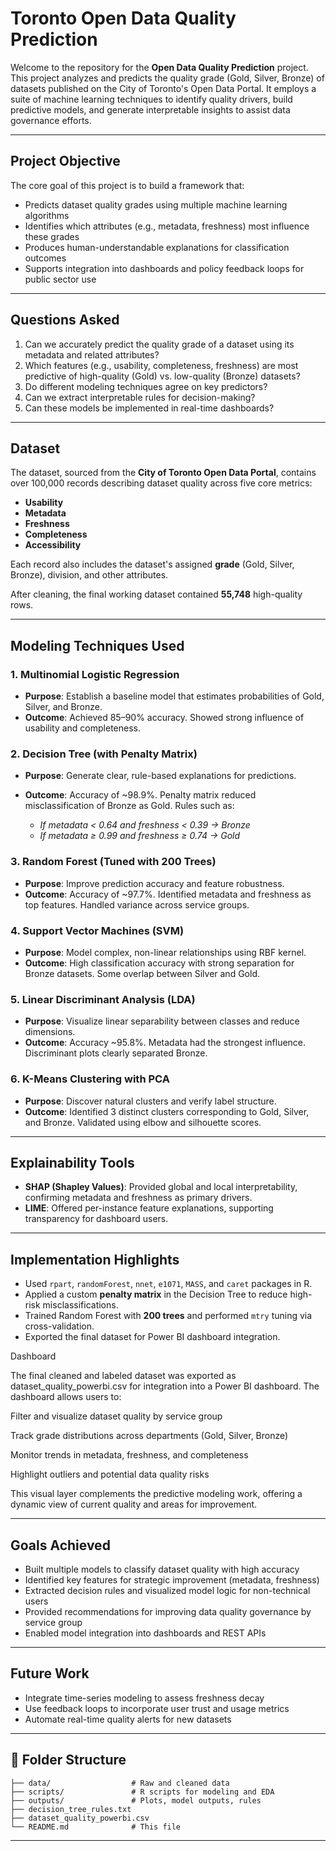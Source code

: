 # Toronto Open Data Quality Prediction

Welcome to the repository for the **Open Data Quality Prediction** project. This project analyzes and predicts the quality grade (Gold, Silver, Bronze) of datasets published on the City of Toronto's Open Data Portal. It employs a suite of machine learning techniques to identify quality drivers, build predictive models, and generate interpretable insights to assist data governance efforts.

---

## Project Objective

The core goal of this project is to build a framework that:

* Predicts dataset quality grades using multiple machine learning algorithms
* Identifies which attributes (e.g., metadata, freshness) most influence these grades
* Produces human-understandable explanations for classification outcomes
* Supports integration into dashboards and policy feedback loops for public sector use

---

## Questions Asked

1. Can we accurately predict the quality grade of a dataset using its metadata and related attributes?
2. Which features (e.g., usability, completeness, freshness) are most predictive of high-quality (Gold) vs. low-quality (Bronze) datasets?
3. Do different modeling techniques agree on key predictors?
4. Can we extract interpretable rules for decision-making?
5. Can these models be implemented in real-time dashboards?

---

## Dataset

The dataset, sourced from the **City of Toronto Open Data Portal**, contains over 100,000 records describing dataset quality across five core metrics:

* **Usability**
* **Metadata**
* **Freshness**
* **Completeness**
* **Accessibility**

Each record also includes the dataset's assigned **grade** (Gold, Silver, Bronze), division, and other attributes.

After cleaning, the final working dataset contained **55,748** high-quality rows.

---

## Modeling Techniques Used

### 1. Multinomial Logistic Regression

* **Purpose**: Establish a baseline model that estimates probabilities of Gold, Silver, and Bronze.
* **Outcome**: Achieved 85–90% accuracy. Showed strong influence of usability and completeness.

### 2. Decision Tree (with Penalty Matrix)

* **Purpose**: Generate clear, rule-based explanations for predictions.
* **Outcome**: Accuracy of \~98.9%. Penalty matrix reduced misclassification of Bronze as Gold. Rules such as:

  * *If metadata < 0.64 and freshness < 0.39 → Bronze*
  * *If metadata ≥ 0.99 and freshness ≥ 0.74 → Gold*

### 3. Random Forest (Tuned with 200 Trees)

* **Purpose**: Improve prediction accuracy and feature robustness.
* **Outcome**: Accuracy of \~97.7%. Identified metadata and freshness as top features. Handled variance across service groups.

### 4. Support Vector Machines (SVM)

* **Purpose**: Model complex, non-linear relationships using RBF kernel.
* **Outcome**: High classification accuracy with strong separation for Bronze datasets. Some overlap between Silver and Gold.

### 5. Linear Discriminant Analysis (LDA)

* **Purpose**: Visualize linear separability between classes and reduce dimensions.
* **Outcome**: Accuracy \~95.8%. Metadata had the strongest influence. Discriminant plots clearly separated Bronze.

### 6. K-Means Clustering with PCA

* **Purpose**: Discover natural clusters and verify label structure.
* **Outcome**: Identified 3 distinct clusters corresponding to Gold, Silver, and Bronze. Validated using elbow and silhouette scores.

---

## Explainability Tools

* **SHAP (Shapley Values)**: Provided global and local interpretability, confirming metadata and freshness as primary drivers.
* **LIME**: Offered per-instance feature explanations, supporting transparency for dashboard users.

---

## Implementation Highlights

* Used `rpart`, `randomForest`, `nnet`, `e1071`, `MASS`, and `caret` packages in R.
* Applied a custom **penalty matrix** in the Decision Tree to reduce high-risk misclassifications.
* Trained Random Forest with **200 trees** and performed `mtry` tuning via cross-validation.
* Exported the final dataset for Power BI dashboard integration.

Dashboard

The final cleaned and labeled dataset was exported as dataset_quality_powerbi.csv for integration into a Power BI dashboard. The dashboard allows users to:

Filter and visualize dataset quality by service group

Track grade distributions across departments (Gold, Silver, Bronze)

Monitor trends in metadata, freshness, and completeness

Highlight outliers and potential data quality risks

This visual layer complements the predictive modeling work, offering a dynamic view of current quality and areas for improvement.

---

## Goals Achieved

* Built multiple models to classify dataset quality with high accuracy
* Identified key features for strategic improvement (metadata, freshness)
* Extracted decision rules and visualized model logic for non-technical users
* Provided recommendations for improving data quality governance by service group
* Enabled model integration into dashboards and REST APIs

---

## Future Work

* Integrate time-series modeling to assess freshness decay
* Use feedback loops to incorporate user trust and usage metrics
* Automate real-time quality alerts for new datasets

---

## 📂 Folder Structure

```
├── data/                  # Raw and cleaned data
├── scripts/               # R scripts for modeling and EDA
├── outputs/               # Plots, model outputs, rules
├── decision_tree_rules.txt
├── dataset_quality_powerbi.csv
└── README.md              # This file
```

---


